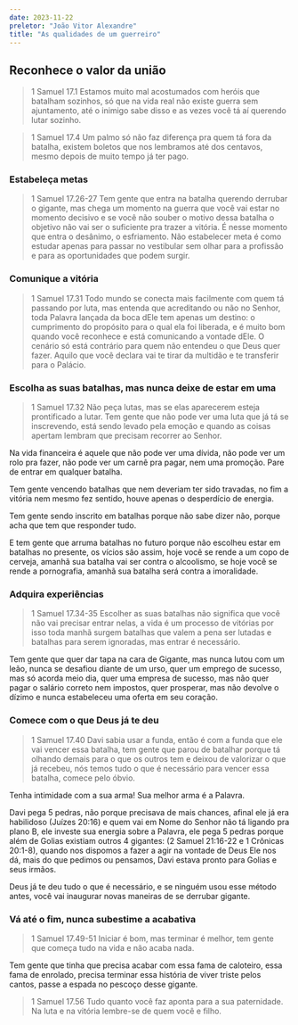 ```yaml
---
date: 2023-11-22
preletor: "João Vitor Alexandre"
title: "As qualidades de um guerreiro"
---
```


## Reconhece o valor da união

> 1 Samuel 17.1 Estamos muito mal acostumados com heróis que batalham sozinhos, só que na vida real não existe guerra sem ajuntamento, até o inimigo sabe disso e as vezes você tá aí querendo lutar sozinho.

> 1 Samuel 17.4 Um palmo só não faz diferença pra quem tá fora da batalha, existem boletos que nos lembramos até dos centavos, mesmo depois de muito tempo já ter pago.

### Estabeleça metas

> 1 Samuel 17.26-27 Tem gente que entra na batalha querendo derrubar o gigante, mas chega um momento na guerra que você vai estar no momento decisivo e se você não souber o motivo dessa batalha o objetivo não vai ser o suficiente pra trazer a vitória. É nesse momento que entra o desânimo, o esfriamento. Não estabelecer meta é como estudar apenas para passar no vestibular sem olhar para a profissão e para as oportunidades que podem surgir.

### Comunique a vitória

> 1 Samuel 17.31 Todo mundo se conecta mais facilmente com quem tá passando por luta, mas entenda que acreditando ou não no Senhor, toda Palavra lançada da boca dEle tem apenas um destino: o cumprimento do propósito para o qual ela foi liberada, e é muito bom quando você reconhece e está comunicando a vontade dEle. O cenário só está contrário para quem não entendeu o que Deus quer fazer. Aquilo que você declara vai te tirar da multidão e te transferir para o Palácio.

### Escolha as suas batalhas, mas nunca deixe de estar em uma

> 1 Samuel 17.32 Não peça lutas, mas se elas aparecerem esteja prontificado a lutar. Tem gente que não pode ver uma luta que já tá se inscrevendo, está sendo levado pela emoção e quando as coisas apertam lembram que precisam recorrer ao Senhor.

Na vida financeira é aquele que não pode ver uma dívida, não pode ver um rolo pra fazer, não pode ver um carnê pra pagar, nem uma promoção. Pare de entrar em qualquer batalha.

Tem gente vencendo batalhas que nem deveriam ter sido travadas, no fim a vitória nem mesmo fez sentido, houve apenas o desperdício de energia.

Tem gente sendo inscrito em batalhas porque não sabe dizer não, porque acha que tem que responder tudo.

E tem gente que arruma batalhas no futuro porque não escolheu estar em batalhas no presente, os vícios são assim, hoje você se rende a um copo de cerveja, amanhã sua batalha vai ser contra o alcoolismo, se hoje você se rende a pornografia, amanhã sua batalha será contra a imoralidade.

### Adquira experiências

> 1 Samuel 17.34-35 Escolher as suas batalhas não significa que você não vai precisar entrar nelas, a vida é um processo de vitórias por isso toda manhã surgem batalhas que valem a pena ser lutadas e batalhas para serem ignoradas, mas entrar é necessário.

Tem gente que quer dar tapa na cara de Gigante, mas nunca lutou com um leão, nunca se desafiou diante de um urso, quer um emprego de sucesso, mas só acorda meio dia, quer uma empresa de sucesso, mas não quer pagar o salário correto nem impostos, quer prosperar, mas não devolve o dízimo e nunca estabeleceu uma oferta em seu coração.

### Comece com o que Deus já te deu

> 1 Samuel 17.40 Davi sabia usar a funda, então é com a funda que ele vai vencer essa batalha, tem gente que parou de batalhar porque tá olhando demais para o que os outros tem e deixou de valorizar o que já recebeu, nós temos tudo o que é necessário para vencer essa batalha, comece pelo óbvio.

Tenha intimidade com a sua arma! Sua melhor arma é a Palavra.

Davi pega 5 pedras, não porque precisava de mais chances, afinal ele já era habilidoso (Juízes 20:16) e quem vai em Nome do Senhor não tá ligando pra plano B, ele investe sua energia sobre a Palavra, ele pega 5 pedras porque além de Golias existiam outros 4 gigantes: (2 Samuel 21:16-22 e 1 Crônicas 20:1-8), quando nos dispomos a fazer a agir na vontade de Deus Ele nos dá, mais do que pedimos ou pensamos, Davi estava pronto para Golias e seus irmãos.

Deus já te deu tudo o que é necessário, e se ninguém usou esse método antes, você vai inaugurar novas maneiras de se derrubar gigante.

### Vá até o fim, nunca subestime a acabativa

> 1 Samuel 17.49-51 Iniciar é bom, mas terminar é melhor, tem gente que começa tudo na vida e não acaba nada.

Tem gente que tinha que precisa acabar com essa fama de caloteiro, essa fama de enrolado, precisa terminar essa história de viver triste pelos cantos, passe a espada no pescoço desse gigante.

> 1 Samuel 17.56 Tudo quanto você faz aponta para a sua paternidade. Na luta e na vitória lembre-se de quem você e filho.